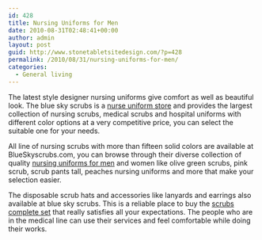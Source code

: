 ```yaml
---
id: 428
title: Nursing Uniforms for Men
date: 2010-08-31T02:48:41+00:00
author: admin
layout: post
guid: http://www.stonetabletsitedesign.com/?p=428
permalink: /2010/08/31/nursing-uniforms-for-men/
categories:
  - General living
---
```

The latest style designer nursing uniforms give comfort as well as beautiful look. The blue sky scrubs is a [nurse uniform store](http://www.blueskyscrubs.com) and provides the largest collection of nursing scrubs, medical scrubs and hospital uniforms with different color options at a very competitive price, you can select the suitable one for your needs.

All line of nursing scrubs with more than fifteen solid colors are available at BlueSkyscrubs.com, you can browse through their diverse collection of quality [nursing uniforms for men](http://www.blueskyscrubs.com/categories/scrubs/women's-scrubs/Original-scrubs/) and women like olive green scrubs, pink scrub, scrub pants tall, peaches nursing uniforms and more that make your selection easier.

The disposable scrub hats and accessories like lanyards and earrings also available at blue sky scrubs. This is a reliable place to buy the [scrubs complete set](http://www.blueskyscrubs.com/categories/scrubs/women's-scrubs/Simple-scrubs/) that really satisfies all your expectations. The people who are in the medical line can use their services and feel comfortable while doing their works.